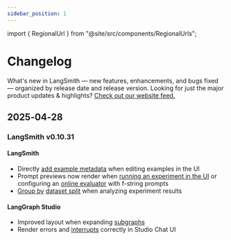 ```yaml
---
sidebar_position: 1
---
```


import { RegionalUrl } from "@site/src/components/RegionalUrls";

# Changelog

What's new in LangSmith — new features, enhancements, and bugs fixed — organized by release date and release version. Looking for just the major product updates & highlights? [Check out our website feed.](https://changelog.langchain.com/?categories=cat_FvjDMlZoyaKkX)

## 2025‑04‑28

### LangSmith v0.10.31

#### LangSmith

- Directly [add example metadata](/evaluation/how_to_guides/manage_datasets_in_application#edit-example-metadata) when editing examples in the UI
- Prompt previews now render when [running an experiment in the UI](/evaluation/how_to_guides/run_evaluation_from_prompt_playground) or configuring an [online evaluator](/observability/how_to_guides/online_evaluations) with f-string prompts
- [Group by](/evaluation/how_to_guides/analyze_single_experiment#group-results-by-metadata) [dataset split](/evaluation/how_to_guides/manage_datasets_in_application#create-and-manage-dataset-splits) when analyzing experiment results

#### LangGraph Studio

- Improved layout when expanding [subgraphs](https://langchain-ai.github.io/langgraph/how-tos/subgraph/?h=subgraph)
- Render errors and [interrupts](https://langchain-ai.github.io/langgraph/concepts/human_in_the_loop/?h=#interrupt) correctly in Studio Chat UI
